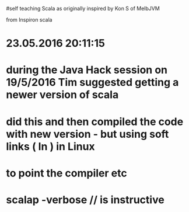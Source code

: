 #self teaching Scala as originally inspired by Kon S of MelbJVM

from Inspiron scala 
# 23.05.2016 20:11:15
# during the Java Hack session on 19/5/2016 Tim suggested getting a newer version of scala
# did this and then compiled the code with new version - but using soft links ( ln ) in Linux
# to point the compiler etc 
# scalap -verbose <class> // is instructive 
